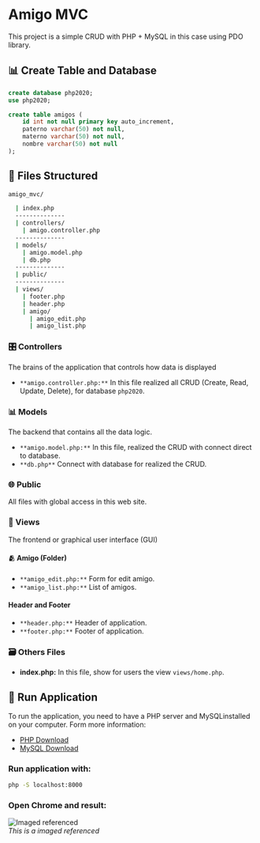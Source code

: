 # Amigo MVC
This project is a simple CRUD with PHP + MySQL in this case using PDO library.

## 📊 Create Table and Database
```sql
create database php2020;
use php2020;

create table amigos (
    id int not null primary key auto_increment,
    paterno varchar(50) not null,
    materno varchar(50) not null,
    nombre varchar(50) not null
);
```

## 📂 Files Structured
```bash
amigo_mvc/

  | index.php
  --------------
  | controllers/
    | amigo.controller.php
  --------------
  | models/
    | amigo.model.php
    | db.php
  --------------
  | public/
  --------------
  | views/
    | footer.php
    | header.php
    | amigo/
      | amigo_edit.php
      | amigo_list.php
```

### 🎛️ Controllers
The brains of the application that controls how data is displayed

- `**amigo.controller.php:**` In this file realized all CRUD (Create, Read, Update, Delete), for database `php2020`.

### 📊 Models
The backend that contains all the data logic.

- `**amigo.model.php:**` In this file, realized the CRUD with connect direct to database.
- `**db.php**` Connect with database for realized the CRUD.

### 🌐 Public
All files with global access in this web site.

### 🎨 Views
The frontend or graphical user interface (GUI)

#### 🫂 Amigo (Folder)
- `**amigo_edit.php:**` Form for edit amigo.
- `**amigo_list.php:**` List of amigos.

#### Header and Footer
- `**header.php:**` Header of application.
- `**footer.php:**` Footer of application.

### 🗃️ Others Files

- **index.php:** In this file, show for users the view `views/home.php`.

## 🔼 Run Application
To run the application, you need to have a PHP server and MySQLinstalled on your computer.
Form more information:

- [PHP Download](https://www.php.net/downloads.php)
- [MySQL Download](https://www.mysql.com/downloads/)

### Run application with:
```bash
php -S localhost:8000
```

### Open Chrome and result:
![Imaged referenced]()\
_This is a imaged referenced_